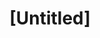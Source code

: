 ---
pid: pt332
title: "[Untitled]"
location_transcription: West Philly
coordinates: "[-75.2631805, 39.9762224]"
zipcode: '19144'
gen_neighborhood: Northwest Philadelphia
neighborhood: Germantown
outside_phl: 
age: '31'
age_range: 30-39
instagram: 
image_file_name: pt_332.jpg
proposal_transcription: MOVE monument in West Philadelphia
topic: History,MOVE,Violence
topic_summary: 0, 0, 0, 0
type: Other No Form
keywords_other: 
credit: Brianne Scott
image_labels: 
twitter: 
facebook: 
permalink: "/monuments/pt332/"
layout: item-page
---